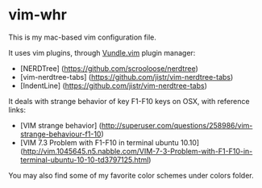 # vim-whr

This is my mac-based vim configuration file.

It uses vim plugins, through [Vundle.vim](https://github.com/VundleVim/Vundle.vim) plugin manager:
* [NERDTree] (https://github.com/scrooloose/nerdtree)
* [vim-nerdtree-tabs] (https://github.com/jistr/vim-nerdtree-tabs)
* [IndentLine] (https://github.com/jistr/vim-nerdtree-tabs)

It deals with strange behavior of key F1-F10 keys on OSX, with reference links:
* [VIM strange behavior] (http://superuser.com/questions/258986/vim-strange-behaviour-f1-10)
* [VIM 7.3 Problem with F1-F10 in terminal ubuntu 10.10] (http://vim.1045645.n5.nabble.com/VIM-7-3-Problem-with-F1-F10-in-terminal-ubuntu-10-10-td3797125.html)

You may also find some of my favorite color schemes under colors folder.
